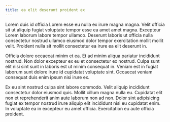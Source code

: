```yaml
---
title: ea elit deserunt proident ex
---
```


Lorem duis id officia Lorem esse eu nulla ex irure magna magna. Velit officia sit ut aliquip fugiat voluptate tempor esse ea amet amet magna. Excepteur Lorem laborum labore tempor ullamco. Deserunt laboris ut officia nulla consectetur nostrud ullamco eiusmod dolor tempor exercitation mollit mollit velit. Proident nulla sit mollit consectetur ea irure ea elit deserunt in.

Officia dolore occaecat minim et ea. Et ad minim aliqua pariatur incididunt nostrud. Non dolor excepteur ex eu et consectetur ex nostrud. Culpa sunt elit nisi sint sunt in laboris est ut minim consequat in. Veniam est in fugiat laborum sunt dolore irure id cupidatat voluptate sint. Occaecat veniam consequat duis enim ipsum nisi irure ex.

Ex eu sint nostrud culpa sint labore commodo. Velit aliquip incididunt consectetur dolor eiusmod quis. Mollit cillum magna nulla eu. Cupidatat elit non et reprehenderit anim aute laborum non ad non. Dolor sint adipisicing fugiat ex tempor nostrud irure aliquip elit incididunt nisi eu cupidatat enim. In voluptate ea in excepteur eu amet officia. Exercitation eu aute officia proident.